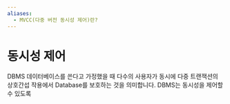 ```yaml
---
aliases:
  - MVCC(다중 버전 동시성 제어)란?
---
```

# 동시성 제어
DBMS 데이터베이스를 쓴다고 가정했을 때 다수의 사용자가 동시에 다중 트랜잭션의 상호간섭 작용에서 Database를 보호하는 것을 의미합니다.
DBMS는 동시성을 제어할 수 있도록